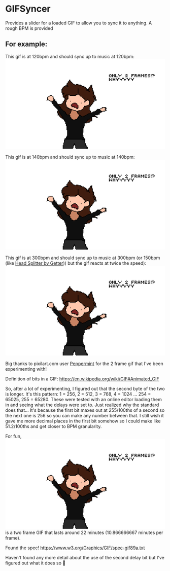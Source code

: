 # GIFSyncer
Provides a slider for a loaded GIF to allow you to sync it to anything.  A rough BPM is provided

## For example:

This gif is at 120bpm and should sync up to music at 120bpm:
![120BPM GIF](120bpmexample.gif)

This gif is at 140bpm and should sync up to music at 140bpm:
![140BPM GIF](140bpmexample.gif)

This gif is at 300bpm and should sync up to music at 300bpm (or 150bpm (like [Head Splitter by Getter](https://www.youtube.com/watch?v=2YllipGl2Is))) but the gif reacts at twice the speed):
![300BPM GIF](300bpmexample.gif)

Big thanks to pixilart.com user [Peppermint](https://www.pixilart.com/peppermint) for the 2 frame gif that I've been experimenting with!

Definition of bits in a GIF: https://en.wikipedia.org/wiki/GIF#Animated_GIF

So, after a lot of experimenting, I figured out that the second byte of the two is longer.  It's this pattern: 1 = 256, 2 = 512, 3 = 768, 4 = 1024 ... 254 = 65025, 255 = 65280.  These were tested with an online editor loading them in and seeing what the delays were set to.  Just realized why the standard does that... It's because the first bit maxes out at 255/100ths of a second so the next one is 256 so you can make any number between that.  I still wish it gave me more decimal places in the first bit somehow so I could make like 51.2/100ths and get closer to BPM granularity.

For fun, ![22 minute gif](96602dadc865345.gif) is a two frame GIF that lasts around 22 minutes (10.866666667 minutes per frame).


Found the spec! https://www.w3.org/Graphics/GIF/spec-gif89a.txt

Haven't found any more detail about the use of the second delay bit but I've figured out what it does so :shrug:
